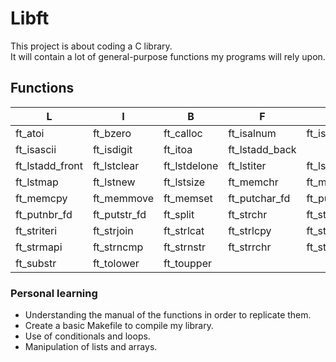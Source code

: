 # Libft 
<p>
This project is about coding a C library.<br>
It will contain a lot of general-purpose functions my programs will rely upon.
</p>

## Functions
|L|I|B|F|T|
|---|---|---|---|---|
|ft_atoi|ft_bzero|ft_calloc|ft_isalnum|ft_isalpha|
|ft_isascii|ft_isdigit|ft_itoa|ft_lstadd_back|
|ft_lstadd_front|ft_lstclear|ft_lstdelone|ft_lstiter|ft_lstlast|
|ft_lstmap|ft_lstnew|ft_lstsize|ft_memchr|ft_memcmp|
|ft_memcpy|ft_memmove|ft_memset|ft_putchar_fd|ft_putendl_fd|
|ft_putnbr_fd|ft_putstr_fd|ft_split|ft_strchr|ft_strdup|
|ft_striteri|ft_strjoin|ft_strlcat|ft_strlcpy|ft_strlen|
|ft_strmapi|ft_strncmp|ft_strnstr|ft_strrchr|ft_strtrim|
|ft_substr|ft_tolower|ft_toupper| | | 

### Personal learning
* Understanding the manual of the functions in order to replicate them.
* Create a basic Makefile to compile my library. 
* Use of conditionals and loops.
* Manipulation of lists and arrays.
